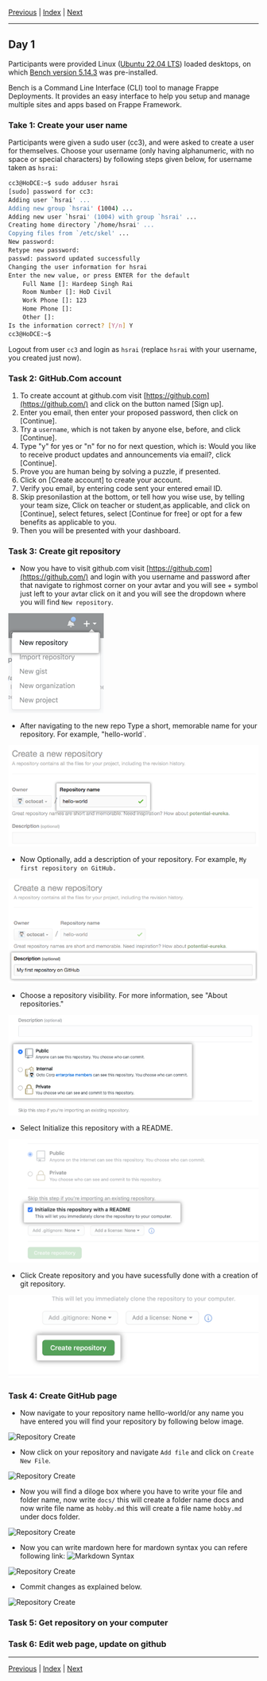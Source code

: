 [Previous](index.md) | [Index](index.md) | [Next](day2.md)

---

## Day 1

Participants were provided Linux ([Ubuntu 22.04 LTS](https://youtu.be/REdxblQpsDE)) loaded desktops, on which [Bench version 5.14.3](https://github.com/frappe/bench) was pre-installed.

Bench is a Command Line Interface (CLI) tool to manage Frappe Deployments. It provides an easy interface to help you setup and manage multiple sites and apps based on Frappe Framework.

### Take 1: Create your user name

Participants were given a sudo user (cc3), and were asked to create a user for themselves. Choose your username (only having alphanumeric, with no space or special characters) by following steps given below, for username taken as `hsrai`:

```bash
cc3@HoDCE:~$ sudo adduser hsrai
[sudo] password for cc3: 
Adding user `hsrai' ...
Adding new group `hsrai' (1004) ...
Adding new user `hsrai' (1004) with group `hsrai' ...
Creating home directory `/home/hsrai' ...
Copying files from `/etc/skel' ...
New password: 
Retype new password: 
passwd: password updated successfully
Changing the user information for hsrai
Enter the new value, or press ENTER for the default
	Full Name []: Hardeep Singh Rai
	Room Number []: HoD Civil
	Work Phone []: 123
	Home Phone []: 
	Other []: 
Is the information correct? [Y/n] Y
cc3@HoDCE:~$ 
```

Logout from user `cc3` and login as `hsrai` (replace `hsrai` with your username, you created just now).

### Task 2: GitHub.Com account

1. To create account at github.com visit [https://github.com](https://github.com/) and click on the button named [Sign up].
1. Enter you email, then enter your proposed password, then click on [Continue].
1. Try a `username`, which is not taken by anyone else, before, and click [Continue].
1. Type "y" for yes or "n" for no for next question, which is: Would you like to receive product updates and announcements via email?, click [Continue].
1. Prove you are human being by solving a puzzle, if presented.
1. Click on [Create account] to create your account.
1. Verify you email, by entering code sent your entered email ID.
1. Skip presonilastion at the bottom, or tell how you wise use, by telling your team size, Click on teacher or student,as applicable, and click on [Continue], select fetures, select [Continue for free] or opt for a few benefits as applicable to you. 
1. Then you will be presented with your dashboard.

### Task 3: Create git repository
- Now you have to visit github.com visit [https://github.com](https://github.com/) and login with you username and password after that navigate to righmost corner on your avtar and you will see + symbol just left to your avtar click on it and you will see the dropdown where you will find `New repository`.

![Repository Create](/img/repo-create.png)

- After navigating to the new repo Type a short, memorable name for your repository. For example, "hello-world`.

![Repository Create](/img/create-repository-name.png)

- Now Optionally, add a description of your repository. For example, `My first repository on GitHub.`

![Repository Create](/img/create-repository-desc.png)

- Choose a repository visibility. For more information, see "About repositories."

![Repository Create](/img/create-repository-public-private.png)

- Select Initialize this repository with a README.

![Repository Create](/img/initialize-with-readme.png) 

- Click Create repository and you have sucessfully done with a creation of git repository.

![Repository Create](/img/create-repository-button.png)


### Task 4: Create GitHub page

- Now navigate to your repository name helllo-world/or any name you have entered you will find your repository by following below image.

![Repository Create](/img/repo-view.png)

- Now  click on your repository and navigate `Add file` and click on `Create New File`.

![Repository Create](/img/add-file.png)

- Now you will find a diloge box where you have to write your file and folder name, now write `docs/` this will create a folder name docs and now write file name as `hobby.md` this will create a file name `hobby.md` under docs folder.

![Repository Create](/img/file-name.png)

- Now you can write mardown here for mardown syntax you can refere following link:
![Markdown Syntax](https://www.markdownguide.org/basic-syntax/)

![Repository Create](/img/mardown-content.png)

- Commit changes as explained below.

![Repository Create](/img/commit-meessage.png)


### Task 5: Get repository on your computer

### Task 6: Edit web page, update on github


---

[Previous](index.md) | [Index](index.md) | [Next](day2.md)
